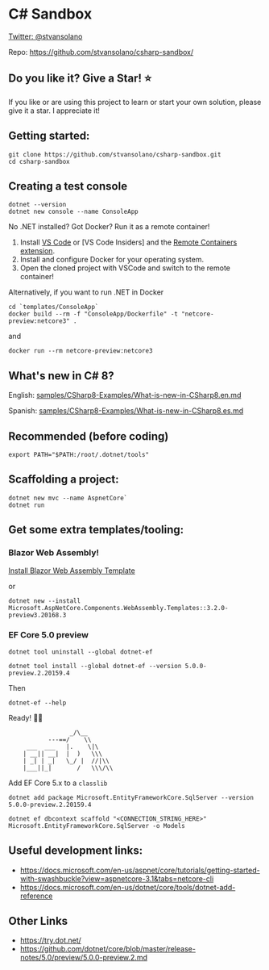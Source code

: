 
# C# Sandbox

[Twitter: @stvansolano](https://twitter.com/stvansolano)

Repo: https://github.com/stvansolano/csharp-sandbox/

## Do you like it? Give a Star! :star:

If you like or are using this project to learn or start your own solution, please give it a star. I appreciate it!

## Getting started:

    git clone https://github.com/stvansolano/csharp-sandbox.git
    cd csharp-sandbox

## Creating a test console 

```
dotnet --version
dotnet new console --name ConsoleApp
```

No .NET installed? Got Docker? Run it as a remote container!

1) Install [VS Code](https://code.visualstudio.com/) or [VS Code Insiders] and the [Remote Containers extension](https://marketplace.visualstudio.com/items?itemName=ms-vscode-remote.remote-containers).
2) Install and configure Docker for your operating system.
3) Open the cloned project with VSCode and switch to the remote container!

Alternatively, if you want to run .NET in Docker

    cd `templates/ConsoleApp`
    docker build --rm -f "ConsoleApp/Dockerfile" -t "netcore-preview:netcore3" .

and

    docker run --rm netcore-preview:netcore3

## What's new in C# 8?

English: [samples/CSharp8-Examples/What-is-new-in-CSharp8.en.md](https://docs.microsoft.com/en-US/dotnet/csharp/whats-new/csharp-8)

Spanish: [samples/CSharp8-Examples/What-is-new-in-CSharp8.es.md](./samples/CSharp8-Examples/What-is-new-in-CSharp8.es.md)

## Recommended (before coding)

    export PATH="$PATH:/root/.dotnet/tools"

## Scaffolding a project:

    dotnet new mvc --name AspnetCore`
    dotnet run

## Get some extra templates/tooling:

### Blazor Web Assembly!
[Install Blazor Web Assembly Template](https://www.nuget.org/packages/Microsoft.AspNetCore.Components.WebAssembly.Templates/)

or 

    dotnet new --install Microsoft.AspNetCore.Components.WebAssembly.Templates::3.2.0-preview3.20168.3

### EF Core 5.0 preview

    dotnet tool uninstall --global dotnet-ef

    dotnet tool install --global dotnet-ef --version 5.0.0-preview.2.20159.4

Then

    dotnet-ef --help

Ready! 🎉🦄
```
                 _/\__       
           ---==/    \\      
     ___  ___   |.    \|\    
    | __|| __|  |  )   \\\   
    | _| | _|   \_/ |  //|\\ 
    |___||_|       /   \\\/\\
```

Add EF Core 5.x to a `classlib`

    dotnet add package Microsoft.EntityFrameworkCore.SqlServer --version 5.0.0-preview.2.20159.4

```
dotnet ef dbcontext scaffold "<CONNECTION_STRING_HERE>" Microsoft.EntityFrameworkCore.SqlServer -o Models
```

## Useful development links:

- https://docs.microsoft.com/en-us/aspnet/core/tutorials/getting-started-with-swashbuckle?view=aspnetcore-3.1&tabs=netcore-cli
- https://docs.microsoft.com/en-us/dotnet/core/tools/dotnet-add-reference

## Other Links

- https://try.dot.net/
- https://github.com/dotnet/core/blob/master/release-notes/5.0/preview/5.0.0-preview.2.md

